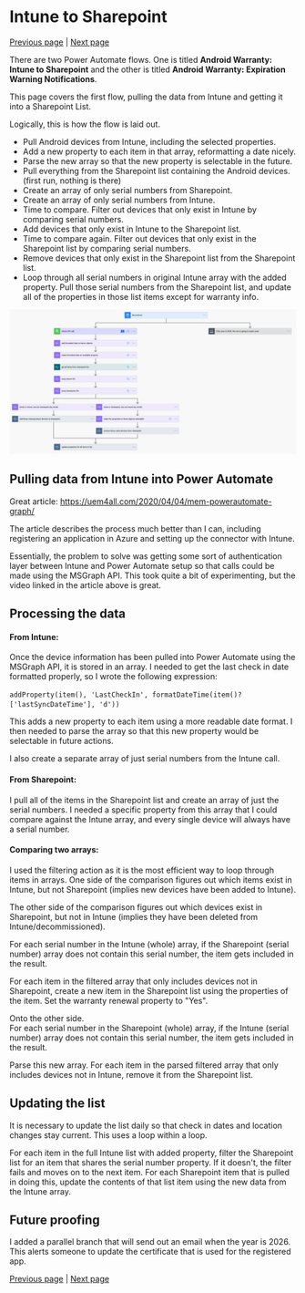 # Intune to Sharepoint
[Previous page](README.md) | [Next page](/IntuneToSharepoint/Flow/readme.md)

There are two Power Automate flows. One is titled **Android Warranty: Intune to Sharepoint** and the other is titled **Android Warranty: Expiration Warning Notifications**. 
 
This page covers the first flow, pulling the data from Intune and getting it into a Sharepoint List. 
 
Logically, this is how the flow is laid out. 

- Pull Android devices from Intune, including the selected properties. 
- Add a new property to each item in that array, reformatting a date nicely. 
- Parse the new array so that the new property is selectable in the future. 
- Pull everything from the Sharepoint list containing the Android devices. (first run, nothing is there) 
- Create an array of only serial numbers from Sharepoint. 
- Create an array of only serial numbers from Intune. 
- Time to compare. Filter out devices that only exist in Intune by comparing serial numbers. 
- Add devices that only exist in Intune to the Sharepoint list. 
- Time to compare again. Filter out devices that only exist in the Sharepoint list by comparing serial numbers. 
- Remove devices that only exist in the Sharepoint list from the Sharepoint list. 
- Loop through all serial numbers in original Intune array with the added property. Pull those serial numbers from the Sharepoint list, and update all of the properties in those list items except for warranty info. 

![Top level flow](/IntuneToSharepoint/Flow/Screenshots/IS0toplevel.png)
 
## Pulling data from Intune into Power Automate 
Great article: https://uem4all.com/2020/04/04/mem-powerautomate-graph/ 
 
The article describes the process much better than I can, including registering an application in Azure and setting up the connector with Intune. 
 
Essentially, the problem to solve was getting some sort of authentication layer between Intune and Power Automate setup so that calls could be made using the MSGraph API. This took quite a bit of experimenting, but the video linked in the article above is great.
 
## Processing the data 
#### From Intune: 
Once the device information has been pulled into Power Automate using the MSGraph API, it is stored in an array. I needed to get the last check in date formatted properly, so I wrote the following expression: 
 
``addProperty(item(), 'LastCheckIn', formatDateTime(item()?['lastSyncDateTime'], 'd')) ``
 
This adds a new property to each item using a more readable date format. I then needed to parse the array so that this new property would be selectable in future actions. 
 
I also create a separate array of just serial numbers from the Intune call. 
 
#### From Sharepoint: 
I pull all of the items in the Sharepoint list and create an array of just the serial numbers. I needed a specific property from this array that I could compare against the Intune array, and every single device will always have a serial number. 
 
#### Comparing two arrays: 
I used the filtering action as it is the most efficient way to loop through items in arrays. One side of the comparison figures out which items exist in Intune, but not Sharepoint (implies new devices have been added to Intune).
 
The other side of the comparison figures out which devices exist in Sharepoint, but not in Intune (implies they have been deleted from Intune/decommissioned). 
 
For each serial number in the Intune (whole) array, if the Sharepoint (serial number) array does not contain this serial number, the item gets included in the result. 
 
For each item in the filtered array that only includes devices not in Sharepoint, create a new item in the Sharepoint list using the properties of the item. Set the warranty renewal property to "Yes". 
 
Onto the other side.  
For each serial number in the Sharepoint (whole) array, if the Intune (serial number) array does not contain this serial number, the item gets included in the result. 
 
Parse this new array. For each item in the parsed filtered array that only includes devices not in Intune, remove it from the Sharepoint list. 
 
## Updating the list 
It is necessary to update the list daily so that check in dates and location changes stay current. This uses a loop within a loop. 
 
For each item in the full Intune list with added property, filter the Sharepoint list for an item that shares the serial number property. If it doesn't, the filter fails and moves on to the next item. For each Sharepoint item that is pulled in doing this, update the contents of that list item using the new data from the Intune array. 
 
## Future proofing 
I added a parallel branch that will send out an email when the year is 2026. This alerts someone to update the certificate that is used for the registered app.

[Previous page](README.md) | [Next page](/IntuneToSharepoint/Flow/readme.md)
